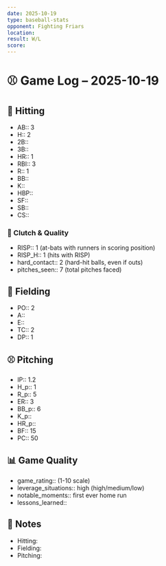 ```yaml
---
date: 2025-10-19
type: baseball-stats
opponent: Fighting Friars
location: 
result: W/L
score: 
---
```


# ⚾️ Game Log – 2025-10-19

## 🥎 Hitting
- AB:: 3
- H:: 2
- 2B::
- 3B::
- HR:: 1
- RBI:: 3
- R:: 1
- BB::
- K::
- HBP::
- SF::
- SB::
- CS::

### 🎯 Clutch & Quality
- RISP:: 1 (at-bats with runners in scoring position)
- RISP_H:: 1 (hits with RISP)
- hard_contact:: 2 (hard-hit balls, even if outs)
- pitches_seen:: 7 (total pitches faced)

## 🧤 Fielding
- PO:: 2
- A:: 
- E:: 
- TC:: 2
- DP:: 1

## ⚾️ Pitching
- IP:: 1.2
- H_p:: 1
- R_p:: 5
- ER:: 3
- BB_p:: 6
- K_p::
- HR_p::
- BF:: 15
- PC:: 50

## 📊 Game Quality
- game_rating:: (1-10 scale)
- leverage_situations:: high (high/medium/low)
- notable_moments:: first ever home run
- lessons_learned::

## 📝 Notes
- Hitting:
- Fielding:
- Pitching:
